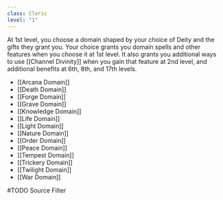 ```yaml
---
class: Cleric
level: "1"
---
```


At 1st level, you choose a domain shaped by your choice of Deity and the gifts they grant you. Your choice grants you domain spells and other features when you choose it at 1st level. It also grants you additional ways to use [[Channel Divinity]] when you gain that feature at 2nd level, and additional benefits at 6th, 8th, and 17th levels.

- [[Arcana Domain]]
- [[Death Domain]]
- [[Forge Domain]]
- [[Grave Domain]]
- [[Knowledge Domain]]
- [[Life Domain]]
- [[Light Domain]]
- [[Nature Domain]]
- [[Order Domain]]
- [[Peace Domain]]
- [[Tempest Domain]]
- [[Trickery Domain]]
- [[Twilight Domain]]
- [[War Domain]]

#TODO Source Filter